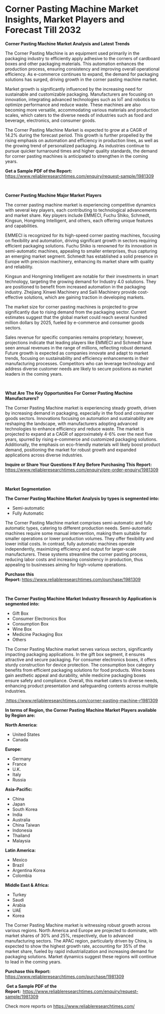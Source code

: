<p><h1>Corner Pasting Machine Market Insights, Market Players and Forecast Till 2032</h1></p><p><strong>Corner Pasting Machine Market Analysis and Latest Trends</strong></p>
<p><p>The Corner Pasting Machine is an equipment used primarily in the packaging industry to efficiently apply adhesive to the corners of cardboard boxes and other packaging materials. This automation enhances the production process, ensuring consistency and improving overall operational efficiency. As e-commerce continues to expand, the demand for packaging solutions has surged, driving growth in the corner pasting machine market.</p><p>Market growth is significantly influenced by the increasing need for sustainable and customizable packaging. Manufacturers are focusing on innovation, integrating advanced technologies such as IoT and robotics to optimize performance and reduce waste. These machines are also becoming more versatile, accommodating various materials and production scales, which caters to the diverse needs of industries such as food and beverage, electronics, and consumer goods.</p><p>The Corner Pasting Machine Market is expected to grow at a CAGR of 14.2% during the forecast period. This growth is further propelled by the rising emphasis on automation and efficiency in production lines, as well as the growing trend of personalized packaging. As industries continue to pursue quicker turnaround times and higher quality standards, the demand for corner pasting machines is anticipated to strengthen in the coming years.</p></p>
<p><strong>Get a Sample PDF of the Report:&nbsp;</strong> <a href="https://www.reliableresearchtimes.com/enquiry/request-sample/1981309?utm_campaign=2476&utm_medium=2&utm_source=Github&utm_content=ia&utm_term=20022025&utm_id=corner-pasting-machine">https://www.reliableresearchtimes.com/enquiry/request-sample/1981309</a></p>
<p>&nbsp;</p>
<p><strong>Corner Pasting Machine Major Market Players</strong></p>
<p><p>The corner pasting machine market is experiencing competitive dynamics with several key players, each contributing to technological advancements and market share. Key players include EMMECI, Fuchu Shiko, Schmedt, Kingsun, Hongming Intelligent, and others, each offering unique features and capabilities.</p><p>EMMECI is recognized for its high-speed corner pasting machines, focusing on flexibility and automation, driving significant growth in sectors requiring efficient packaging solutions. Fuchu Shiko is renowned for its innovation in semi-automatic machines, appealing to smaller enterprises, thus capturing an emerging market segment. Schmedt has established a solid presence in Europe with precision machinery, enhancing its market share with quality and reliability.</p><p>Kingsun and Hongming Intelligent are notable for their investments in smart technology, targeting the growing demand for Industry 4.0 solutions. They are positioned to benefit from increased automation in the packaging industry. Zhejiang Xinwei Machinery and Saili Machinery provide cost-effective solutions, which are gaining traction in developing markets.</p><p>The market size for corner pasting machines is projected to grow significantly due to rising demand from the packaging sector. Current estimates suggest that the global market could reach several hundred million dollars by 2025, fueled by e-commerce and consumer goods sectors.</p><p>Sales revenue for specific companies remains proprietary; however, projections indicate that leading players like EMMECI and Schmedt have seen annual revenues in the range of millions, reflecting robust demand. Future growth is expected as companies innovate and adapt to market trends, focusing on sustainability and efficiency enhancements in their manufacturing processes. Competitors who can leverage technology and address diverse customer needs are likely to secure positions as market leaders in the coming years.</p></p>
<p>&nbsp;</p>
<p><strong>What Are The Key Opportunities For Corner Pasting Machine Manufacturers?</strong></p>
<p><p>The Corner Pasting Machine market is experiencing steady growth, driven by increasing demand in packaging, especially in the food and consumer goods sectors. Innovations focusing on automation and sustainability are reshaping the landscape, with manufacturers adopting advanced technologies to enhance efficiency and reduce waste. The market is projected to expand at a CAGR of approximately 4-6% over the next five years, spurred by rising e-commerce and customized packaging solutions. Additionally, the emphasis on eco-friendly materials will likely boost product demand, positioning the market for robust growth and expanded applications across diverse industries.</p></p>
<p><strong>Inquire or Share Your Questions If Any Before Purchasing This Report:</strong> <a href="https://www.reliableresearchtimes.com/enquiry/pre-order-enquiry/1981309?utm_campaign=2476&utm_medium=2&utm_source=Github&utm_content=ia&utm_term=20022025&utm_id=corner-pasting-machine">https://www.reliableresearchtimes.com/enquiry/pre-order-enquiry/1981309</a></p>
<p>&nbsp;</p>
<p><strong>Market Segmentation</strong></p>
<p><strong>The Corner Pasting Machine Market Analysis by types is segmented into:</strong></p>
<p><ul><li>Semi-automatic</li><li>Fully Automatic</li></ul></p>
<p><p>The Corner Pasting Machine market comprises semi-automatic and fully automatic types, catering to different production needs. Semi-automatic machines require some manual intervention, making them suitable for smaller operations or lower production volumes. They offer flexibility and lower initial costs. In contrast, fully automatic machines operate independently, maximizing efficiency and output for larger-scale manufacturers. These systems streamline the corner pasting process, reducing labor costs and increasing consistency in production, thus appealing to businesses aiming for high-volume operations.</p></p>
<p><strong>Purchase this Report:&nbsp;</strong><a href="https://www.reliableresearchtimes.com/purchase/1981309?utm_campaign=2476&utm_medium=2&utm_source=Github&utm_content=ia&utm_term=20022025&utm_id=corner-pasting-machine">https://www.reliableresearchtimes.com/purchase/1981309</a></p>
<p>&nbsp;</p>
<p><strong>The Corner Pasting Machine Market Industry Research by Application is segmented into:</strong></p>
<p><ul><li>Gift Box</li><li>Consumer Electronics Box</li><li>Consumption Box</li><li>Wine Box</li><li>Medicine Packaging Box</li><li>Others</li></ul></p>
<p><p>The Corner Pasting Machine market serves various sectors, significantly impacting packaging applications. In the gift box segment, it ensures attractive and secure packaging. For consumer electronics boxes, it offers sturdy construction for device protection. The consumption box category benefits from efficient packaging solutions for food products. Wine boxes gain aesthetic appeal and durability, while medicine packaging boxes ensure safety and compliance. Overall, this market caters to diverse needs, enhancing product presentation and safeguarding contents across multiple industries.</p></p>
<p><a href="https://www.reliableresearchtimes.com/corner-pasting-machine-r1981309?utm_campaign=2476&utm_medium=2&utm_source=Github&utm_content=ia&utm_term=20022025&utm_id=corner-pasting-machine">&nbsp;https://www.reliableresearchtimes.com/corner-pasting-machine-r1981309</a></p>
<p><strong>In terms of Region, the Corner Pasting Machine Market Players available by Region are:</strong></p>
<p>
    <p> <strong> North America: </strong>
        <ul>
            <li>United States</li>
            <li>Canada</li>
        </ul>
        </p> 
    <p> <strong> Europe: </strong>
        <ul>
            <li>Germany</li>
            <li>France</li>
            <li>U.K.</li>
            <li>Italy</li>
            <li>Russia</li>
        </ul>
        </p> 
    <p> <strong> Asia-Pacific: </strong>
        <ul>
            <li>China</li>
            <li>Japan</li>
            <li>South Korea</li>
            <li>India</li>
            <li>Australia</li>
            <li>China Taiwan</li>
            <li>Indonesia</li>
            <li>Thailand</li>
            <li>Malaysia</li>
        </ul>
        </p> 
    <p> <strong> Latin America: </strong>
        <ul>
            <li>Mexico</li>
            <li>Brazil</li>
            <li>Argentina Korea</li>
            <li>Colombia</li>
        </ul>
        </p> 
    <p> <strong> Middle East & Africa: </strong>
        <ul>
            <li>Turkey</li>
            <li>Saudi</li>
            <li>Arabia</li>
            <li>UAE</li>
            <li>Korea</li>
        </ul>
    </p>
    </p>
<p><p>The Corner Pasting Machine market is witnessing robust growth across various regions. North America and Europe are projected to dominate, with market shares of 30% and 25%, respectively, due to advanced manufacturing sectors. The APAC region, particularly driven by China, is expected to show the highest growth rate, accounting for 35% of the market share, fueled by rapid industrialization and increasing demand for packaging solutions. Market dynamics suggest these regions will continue to lead in the coming years.</p></p>
<p><strong>Purchase this Report: </strong><a href="https://www.reliableresearchtimes.com/purchase/1981309?utm_campaign=2476&utm_medium=2&utm_source=Github&utm_content=ia&utm_term=20022025&utm_id=corner-pasting-machine">https://www.reliableresearchtimes.com/purchase/1981309</a></p>
<p>&nbsp;<strong>Get a Sample PDF of the Report:&nbsp;&nbsp;</strong><a href="https://www.reliableresearchtimes.com/enquiry/request-sample/1981309?utm_campaign=2476&utm_medium=2&utm_source=Github&utm_content=ia&utm_term=20022025&utm_id=corner-pasting-machine">https://www.reliableresearchtimes.com/enquiry/request-sample/1981309</a></p>
<p><strong></strong></p>
<p>Check more reports on <a href="https://www.reliableresearchtimes.com/?utm_campaign=2476&utm_medium=2&utm_source=Github&utm_content=ia&utm_term=20022025&utm_id=corner-pasting-machine">https://www.reliableresearchtimes.com/</a></p>